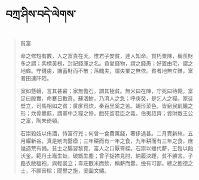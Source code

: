 # བཀྲ་ཤིས་བདེ་ལེགས་
> 貧富
> 
> 命之修短有數，人之富貴在天。惟君子安貧，達人知命。貫朽粟陳，稱羨財多之謂；紫標黃榜，封記錢庫之名。貪愛錢物，謂之錢愚；好置由宅，謂之地癖。守錢虜，譏蓄財而不散；落魄夫，謂失業之無依。貧者地無立錐，富者田連阡陌。
> 
> 室如懸磬，言其甚窘；家無儋石，謂其極貧。無米曰在陳，守死曰待斃。富足曰殷實，命蹇日數奇。蘇涸鮒，乃濟人之急；呼庚癸，是乞人之糧。家徒壁立，司馬相如之貧；扊扅爲炊，秦百里奚之苦。鵠形菜色，皆窮民飢餓之形；炊骨爨骸，謂軍中乏糧之慘。餓死留君臣之義，伯夷叔齊；資財敵王公之富，陶朱倚頓。
> 
> 石崇殺妓以侑酒，恃富行兇；何曾一食費萬錢，奢侈過甚。二月賣新絲，五月糶新谷，真是剜肉醫瘡；三年耕而有一年之食，九年耕而有三年之食，庶幾遇荒有備。貧士之腸習黎莧，富人之口厭膏樑。石崇以蠟代薪，王愷以飴沃釜。範丹土竈生蛙，破甑生塵；曾子捉襟見肘，納履決踵，貧不勝言。子路衣敝縕袍，與輕裘立；韋莊數米而飲，稱薪而爨，儉有可鄙。總之飽德之士，不願膏樑；聞譽之施，奚圖文繡。
>